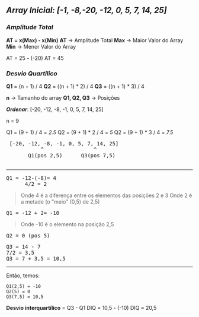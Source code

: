 

## ***Array Inicial: [-1, -8,-20, -12, 0, 5, 7, 14, 25]***

### ***Amplitude Total***
 **AT = x(Max) - x(Min)**
**AT** -> Amplitude Total
 **Max** -> Maior Valor do Array
 **Min** -> Menor Valor do Array

AT = 25 - (-20)
AT = 45

### ***Desvio Quartilico***

 **Q1** = (n + 1) / 4
 **Q2** = ((n + 1) * 2) / 4
 **Q3** = ((n + 1) * 3) / 4

**n** -> Tamanho do array
**Q1, Q2, Q3** -> Posições 


**_Ordenar_**: [-20, -12, -8, -1, 0, 5, 7, 14, 25]

n = 9

Q1 = (9 + 1) / 4 = _2.5_
Q2 = (9 + 1) * 2 / 4 = _5_
Q2 = (9 + 1) * 3 / 4 = _7.5_

<pre>
 [-20, -12, -8, -1, 0, 5, 7, 14, 25]
           ^                ^ 
       Q1(pos 2,5)      Q3(pos 7,5)
 </pre>
___
<pre>
Q1 = -12-(-8)= 4
	  4/2 = 2
</pre>
>Onde 4 é a diferença entre os elementos das posições 2 e 3
>Onde 2 é a metade (o "meio" (0,5) de 2,5)
<pre>Q1 = -12 + 2= -10</pre> 
> Onde -10 é o elemento na posição 2,5

<pre>Q2 = 0 (pos 5)</pre>
<pre>
Q3 = 14 - 7
7/2 = 3,5
Q3 = 7 + 3,5 = 10,5
</pre>
___
Então, temos:
```
Q1(2,5) = -10
Q2(5) = 0
Q3(7,5) = 10,5
```

**Desvio interquartílico** = Q3 - Q1
DIQ = 10,5 - (-10)
DIQ = 20,5



